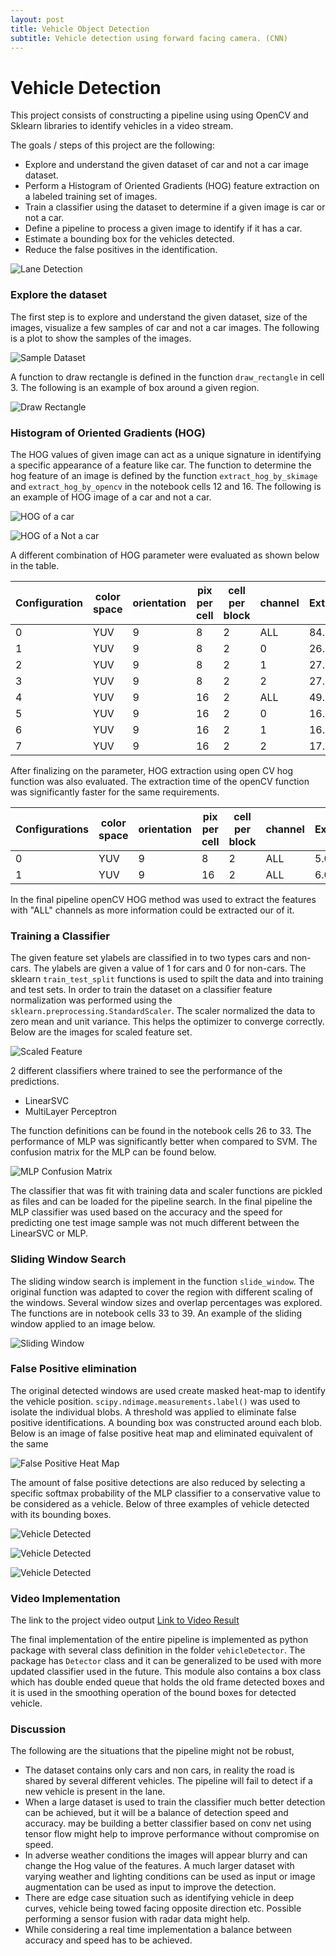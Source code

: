 ```yaml
---
layout: post
title: Vehicle Object Detection
subtitle: Vehicle detection using forward facing camera. (CNN)
---
```



[//]: # (Image References)
[image1]: ./output_images/draw_rectangles.png
[image3]: ./output_images/sampleset.png
[image4]: ./output_images/HOG_Vehicle.png
[image5]: ./output_images/HOG_nonvehicle.png
[image6]: ./output_images/feataure_scaling.png
[image7]: ./output_images/confusionmatrix.png
[image8]: ./output_images/slidingwindow.png
[image9]: ./output_images/FalsePositive.png
[image10]: ./output_images/test1.png
[image11]: ./output_images/test2.png
[image12]: ./output_images/test3.png
[image13]: ./output_images/DetectVehicle.png
[video1]: ./project_video.mp4

# Vehicle Detection

This project consists of constructing a pipeline using using OpenCV and Sklearn libraries to identify vehicles in a video stream.

The goals / steps of this project are the following:

- Explore and understand the given dataset of car and not a car image dataset.
- Perform a Histogram of Oriented Gradients (HOG) feature extraction on a labeled training set of images.
- Train a classifier using the dataset to determine if a given image is car or not a car.
- Define a pipeline to process a given image to identify if it has a car.
- Estimate a bounding box for the vehicles detected.
- Reduce the false positives in the identification.

![Lane Detection](https://github.com/srikanth-narayanan/CarND-Vehicle-Detection/blob/master/output_images/DetectVehicle.gif)


### Explore the dataset

The first step is to explore and understand the given dataset, size of the images, visualize a few samples of car and not a car images. The following is a plot to show the samples of the images.

![Sample Dataset][image3]

A function to draw rectangle is defined in the function `draw_rectangle` in cell 3. The following is an example of box around a given region.

![Draw Rectangle][image1]


### Histogram of Oriented Gradients (HOG)

The HOG values of given image can act as a unique signature in identifying a specific appearance of a feature like car. The function to determine the hog feature of an image is defined by the function `extract_hog_by_skimage` and `extract_hog_by_opencv` in the notebook cells 12 and 16. The following is an example of HOG image of a car and not a car.

![HOG of a car][image4]

![HOG of a Not a car][image5]

A different combination of HOG parameter were evaluated as shown below in the table.

| Configuration | color space | orientation | pix per cell | cell per block | channel | Extract_Time |
|---------------|-------------|-------------|--------------|----------------|---------|--------------|
| 0             | YUV         | 9           | 8            | 2              | ALL     | 84.154645    |
| 1             | YUV         | 9           | 8            | 2              | 0       | 26.747634    |
| 2             | YUV         | 9           | 8            | 2              | 1       | 27.399855    |
| 3             | YUV         | 9           | 8            | 2              | 2       | 27.281057    |
| 4             | YUV         | 9           | 16           | 2              | ALL     | 49.047909    |
| 5             | YUV         | 9           | 16           | 2              | 0       | 16.573284    |
| 6             | YUV         | 9           | 16           | 2              | 1       | 16.791569    |
| 7             | YUV         | 9           | 16           | 2              | 2       | 17.329109    |


After finalizing on the parameter, HOG extraction using open CV hog function was also evaluated. The extraction time of the openCV function was significantly faster for the same requirements.


| Configurations | color space | orientation | pix per cell | cell per block | channel | Extract_Time |
|----------------|-------------|-------------|--------------|----------------|---------|--------------|
| 0              | YUV         | 9           | 8            | 2              | ALL     | 5.052052     |
| 1              | YUV         | 9           | 16           | 2              | ALL     | 6.059657     |

In the final pipeline openCV HOG method was used to extract the features with "ALL" channels as more information could be extracted our of it.

### Training a Classifier

The given feature set ylabels are classified in to two types cars and non-cars. The ylabels are given a value of 1 for cars and 0 for non-cars. The sklearn `train_test_split` functions is used to spilt the data and into training and test sets. In order to train the dataset on a classifier feature normalization was performed using the `sklearn.preprocessing.StandardScaler`. The scaler normalized the data to zero mean and unit variance. This helps the optimizer to converge correctly. Below are the images for scaled feature set.

![Scaled Feature][image6]

2 different classifiers where trained to see the performance of the predictions.
- LinearSVC
- MultiLayer Perceptron

The function definitions can be found in the notebook cells 26 to 33. The performance of MLP was significantly better when compared to SVM. The confusion matrix for the MLP can be found below.

![MLP Confusion Matrix][image7]

The classifier that was fit with training data and scaler functions are pickled as files and can be loaded for the pipeline search. In the final pipeline the MLP classifier was used based on the accuracy and the speed for predicting one test image sample was not much different between the LinearSVC or MLP.

### Sliding Window Search

The sliding window search is implement in the function `slide_window`. The original function was adapted to cover the region with different scaling of the windows. Several window sizes and overlap percentages was explored. The functions are in notebook cells 33 to 39. An example of the sliding window applied to an image below.

![Sliding Window][image8]

### False Positive elimination

The original detected windows are used create masked heat-map to identify the vehicle position. `scipy.ndimage.measurements.label()` was used to isolate the individual blobs. A threshold was applied to eliminate false positive identifications. A bounding box was constructed around each blob. Below is an image of false positive heat map and eliminated equivalent of the same

![False Positive Heat Map][image9]

The amount of false positive detections are also reduced by selecting a specific softmax probability of the MLP classifier to a conservative value to be considered as a vehicle. Below of three examples of vehicle detected with its bounding boxes.

![Vehicle Detected][image10]

![Vehicle Detected][image11]

![Vehicle Detected][image12]

### Video Implementation

The link to the project video output [Link to Video Result](./project_video_out.mp4)

The final implementation of the entire pipeline is implemented as python package with several class definition in the folder `vehicleDetector`. The package has `Detector` class and it can be generalized to be used with more updated classifier used in the future. This module also contains a box class which has double ended queue that holds the old frame detected boxes and it is used in the smoothing operation of the bound boxes for detected vehicle.

### Discussion

The following are the situations that the pipeline might not be robust,

- The dataset contains only cars and non cars, in reality the road is shared by several different vehicles. The pipeline will fail to detect if a new vehicle is present in the lane.
- When a large dataset is used to train the classifier much better detection can be achieved, but it will be a balance of detection speed and accuracy. may be building a better classifier based on conv net using tensor flow might help to improve performance without compromise on speed.
- In adverse weather conditions the images will appear blurry and can change the Hog value of the features. A much larger dataset with varying weather and lighting conditions can be used as input or image augmentation can be used as input to improve the detection.
- There are edge case situation such as identifying vehicle in deep curves, vehicle being towed facing opposite direction etc. Possible performing a sensor fusion with radar data might help.
- While considering a real time implementation a balance between accuracy and speed has to be achieved.
